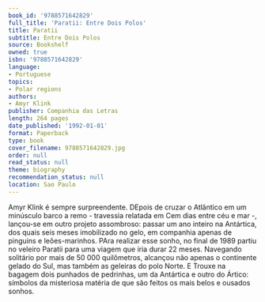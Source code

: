 ```yaml
---
book_id: '9788571642829'
full_title: 'Paratii: Entre Dois Polos'
title: Paratii
subtitle: Entre Dois Polos
source: Bookshelf
owned: true
isbn: '9788571642829'
language:
- Portuguese
topics:
- Polar regions
authors:
- Amyr Klink
publisher: Companhia das Letras
length: 264 pages
date_published: '1992-01-01'
format: Paperback
type: book
cover_filename: 9788571642829.jpg
order: null
read_status: null
theme: biography
recommendation_status: null
location: Sao Paulo
---
```

Amyr Klink é sempre surpreendente. DEpois de cruzar o Atlântico em um minúsculo barco a remo - travessia relatada em Cem dias entre céu e mar -, lançou-se em outro projeto assombroso: passar um ano inteiro na Antártica, dos quais seis meses imobilizado no gelo, em companhia apenas de pinguins e leões-marinhos. PAra realizar esse sonho, no final de 1989 partiu no veleiro Paratii para uma viagem que iria durar 22 meses. Navegando solitário por mais de 50 000 quilômetros, alcançou não apenas o continente gelado do Sul, mas também as geleiras do polo Norte. E Trouxe na bagagem dois punhados de pedrinhas, um da Antártica e outro do Ártico: símbolos da misteriosa matéria de que são feitos os mais belos e ousados sonhos.
